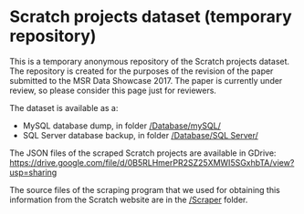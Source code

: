 # Scratch projects dataset (temporary repository)
This is a temporary anonymous repository of the Scratch projects dataset. The repository is created for the purposes of the revision of the paper submitted to the MSR Data Showcase 2017. The paper is currently under review, so please consider this page just for reviewers.

The dataset is available as a:
* MySQL database dump, in folder [/Database/mySQL/](Database/mySQL)
* SQL Server database backup, in folder [/Database/SQL Server/](Database/SQL%20Server)

The JSON files of the scraped Scratch projects are available in GDrive: https://drive.google.com/file/d/0B5RLHmerPR2SZ25XMWI5SGxhbTA/view?usp=sharing

The source files of the scraping program that we used for obtaining this information from the Scratch website are in the [/Scraper](Scraper) folder.
